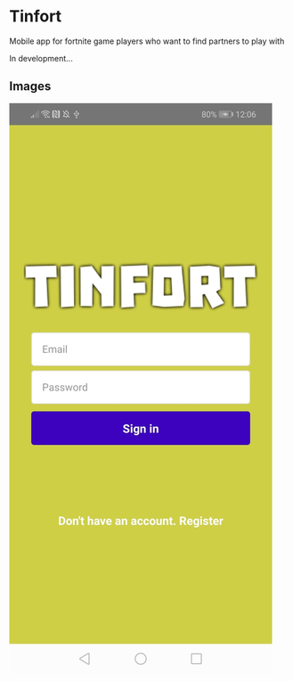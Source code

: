 # Tinfort

Mobile app for fortnite game players who want to find partners to play with

In development...

## Images
![Login screen](https://github.com/jcagz96/Tinfort_App/blob/master/Readme_images/1.jpg?raw=true)